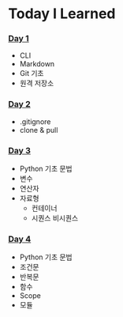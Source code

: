# Today I Learned

### [Day  1](https://github.com/LimSB-dev/TIL/blob/master/Day_1.md)
- CLI
- Markdown
- Git 기초
- 원격 저장소

### [Day 2](https://github.com/LimSB-dev/TIL/blob/master/Day_2.md)
- .gitignore
- clone & pull

### [Day 3](https://github.com/LimSB-dev/TIL/blob/master/Day_3.md)
- Python 기초 문법
- 변수
- 연산자
- 자료형
  - 컨테이너
  - 시퀀스 비시퀀스

### [Day 4](https://github.com/LimSB-dev/TIL/blob/master/Day_4.md)
- Python 기초 문법
- 조건문
- 반복문
- 함수
- Scope
- 모듈